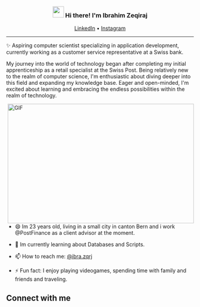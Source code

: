 <!-- Heading -->
<h3 align="center"><img src = "https://raw.githubusercontent.com/MartinHeinz/MartinHeinz/master/wave.gif" width = 30px> Hi there! I'm Ibrahim Zeqiraj</h3>

<p align="center">
  <a href="https://www.linkedin.com/in/ibrahim-zeqiraj-1ab728239/">LinkedIn</a> •
  <a href="https://www.instagram.com/ibra.zqrj/">Instagram</a>
</p>

 <!-- About section -->

---
✨ Aspiring computer scientist specializing in application development, currently working as a customer service representative at a Swiss bank.

My journey into the world of technology began after completing my initial apprenticeship as a retail specialist at the Swiss Post. Being relatively new to the realm of computer science, I'm enthusiastic about diving deeper into this field and expanding my knowledge base. Eager and open-minded, I'm excited about learning and embracing the endless possibilities within the realm of technology.

<!-- code gif-->
<img align="right" alt="GIF" src="./code.gif" width="500" height="320" />

- 😄 Im 23 years old, living in a small city in canton Bern and i work @PostFinance as a client advisor at the moment.

- 🌱 Im currently learning about Databases and Scripts. 

- 📫 How to reach me: [@ibra.zqrj](https://www.instagram.com/ibra.zqrj/)

- ⚡ Fun fact: I enjoy playing videogames, spending time with family and friends and traveling.

<!-- About section: END -->


<!-- Conecct section -->

<h2>Connect with me </h3>
<!DOCTYPE html>
<html>
<head>
    <!-- Verweis auf Font Awesome CSS -->
    <link rel="stylesheet" href="https://cdnjs.cloudflare.com/ajax/libs/font-awesome/5.15.4/css/all.min.css">
</head>
<body>
    <p>
        <a href="https://www.linkedin.com/in/ibrahim-zeqiraj-1ab728239/" target="_blank" rel="noopener noreferrer">
            <i class="fab fa-linkedin-in" style="color: #ffffff;"></i>
        </a>
        <a href="https://instagram.com/ibra.zqrj" target="_blank" rel="noopener noreferrer">
            <i class="fab fa-instagram" style="color: #ffffff;"></i>
        </a>
    </p>
</body>
</html>


 <!-- Conecct section: END -->


<!-- THE END -->


<!--

Here are some ideas to get you started:

- 🔭 I’m currently working on ...
- 🌱 I’m currently learning ...
- 👯 I’m looking to collaborate on ...
- 🤔 I’m looking for help with ...
- 💬 Ask me about ...
- 📫 How to reach me: ...
- 😄 Pronouns: ...
- ⚡ Fun fact: ...
-->
